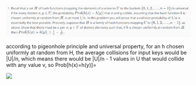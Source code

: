 ![alt text](https://github.com/yutao-li/optional-theory-problems-of-Algorithms-specialization/blob/master/Graph%20Search-%20Shortest%20Paths-%20and%20Data%20Structures/week4.PNG)

according to pigeonhole principle and universal property, for an h chosen uniformly at random from H, the average collisions for input keys would be |U|/n, which means there would be |U|/n - 1 values in U that would collide with any value v, so Prob[h(x)=h(y)]=

<img src="http://chart.googleapis.com/chart?cht=tx&chl=\frac{\frac{|U|}{n}-1}{|U|-1}>=\frac{\frac{|U|}{n}-1}{|U|}=\frac{1}{n}-\frac{1}{|U|}" style="border:none;">
